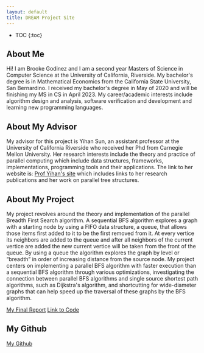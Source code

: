 ```yaml
---
layout: default
title: DREAM Project Site
---
```


* TOC
{:toc}

## About Me
Hi! I am Brooke Godinez and I am a second year Masters of Science in Computer Science at the University of California, Riverside. My bachelor's degree is in Mathematical Economics from the California State University, San Bernardino. I received my bachelor's degree in May of 2020 and will be finishing my MS in CS in April 2023. My career/academic interests include algorithm design and analysis, software verification and development and learning new programming languages.  

## About My Advisor


My advisor for this project is Yihan Sun, an assistant professor at the University of California Riverside who received her Phd from Carnegie Mellon University. Her research interests include the theory and practice of parallel computing which include data structures, frameworks, implementations, programming tools and their applications. The link to her website is: [Prof Yihan's site](https://www.cs.ucr.edu/~yihans/) which includes links to her research publications and her work on parallel tree structures.  

## About My Project

My project revolves around the theory and implementation of the parallel Breadth First Search algorithm. A sequential BFS algorithm explores a graph with a starting node by using a FIFO data structure, a queue, that allows those items first added to it to be the first removed from it. At every vertice its neighbors are added to the queue and after all neighbors of the current vertice are added the new current vertice will be taken from the front of the queue. By using a queue the algorithm explores the graph by level or “breadth” in order of increasing distance from the source node. 
My project centers on implementing a parallel BFS algorithm with faster execution than a sequential BFS algorithm through various optimizations, investigating the connection between parallel BFS algorithms and single source shortest path algorithms, such as ​​Dijkstra's algorithm, and shortcutting for wide-diameter graphs that can help speed up the traversal of these graphs by the BFS algorithm.

[My Final Report](files/finalreport.pdf)
[Link to Code](https://github.com/brookegodinez/Parallel_BFS_DREAM_Proj)

## My Github

[My Github](https://github.com/brookegodinez)

